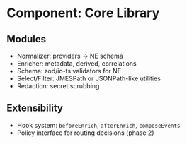 # Component: Core Library

## Modules
- Normalizer: providers -> NE schema
- Enricher: metadata, derived, correlations
- Schema: zod/io-ts validators for NE
- Select/Filter: JMESPath or JSONPath-like utilities
- Redaction: secret scrubbing

## Extensibility
- Hook system: `beforeEnrich`, `afterEnrich`, `composeEvents`
- Policy interface for routing decisions (phase 2)
